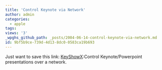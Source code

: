```yaml
---
title: 'Control Keynote via Network'
author: admin
categories:
  - apple
tags: 
views: '3'
_wpghs_github_path: _posts/2004-06-14-control-keynote-via-network.md
id: 9bf5b9ce-739d-4d13-8dc0-0583ca19b693
---
```

<p>Just want to save this link: <a href="http://www.versiontracker.com/dyn/moreinfo/macosx/23640">KeyShowX</a>:Control Keynote/Powerpoint presentations over a network.</p>

